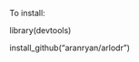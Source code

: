 <!-- README.md is generated from README.Rmd. Please edit that file -->

To install:

library(devtools)

install\_github(“aranryan/arlodr”)
